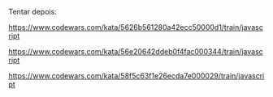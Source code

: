 Tentar depois:

https://www.codewars.com/kata/5626b561280a42ecc50000d1/train/javascript

https://www.codewars.com/kata/56e20642ddeb0f4fac000344/train/javascript

https://www.codewars.com/kata/58f5c63f1e26ecda7e000029/train/javascript


